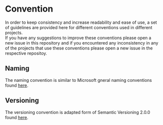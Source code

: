 # Convention
In order to keep consistency and increase readability and ease of use, a set of guidelines are provided here for different conventions used in different projects.  
If you have any suggestions to improve these conventions please open a new issue in this repository and if you encountered any inconsistency in any of the projects that use these conventions please open a new issue in the respective repositoy. 
## Naming
The naming convention is similar to Microsoft gneral naming conventions found [here](https://docs.microsoft.com/en-us/dotnet/standard/design-guidelines/general-naming-conventions).
## Versioning
The versioning convention is adapted form of Semantic Versioning 2.0.0 found [here](https://semver.org/).
